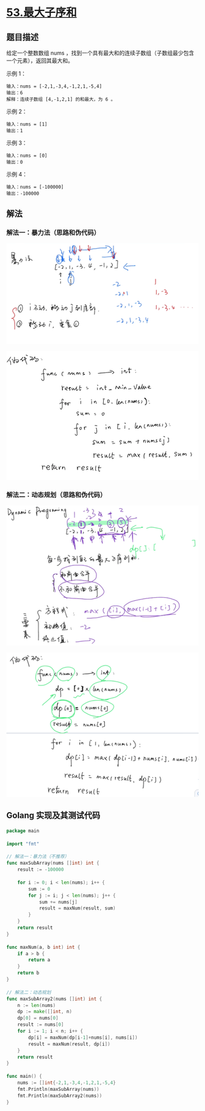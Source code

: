# [53.最大子序和](https://leetcode-cn.com/problems/maximum-subarray/)

## 题目描述

给定一个整数数组 nums ，找到一个具有最大和的连续子数组（子数组最少包含一个元素），返回其最大和。

示例 1：

```
输入：nums = [-2,1,-3,4,-1,2,1,-5,4]
输出：6
解释：连续子数组 [4,-1,2,1] 的和最大，为 6 。
```

示例 2：

```
输入：nums = [1]
输出：1
```

示例 3：

```
输入：nums = [0]
输出：0
```

示例 4：

```
输入：nums = [-100000]
输出：-100000
```

## 解法

### 解法一：暴力法（思路和伪代码）

![1-0](images/1-0.png)

![1-1](images/1-1.png)

### 解法二：动态规划（思路和伪代码）

![2-0](images/2-0.png)

![2-1](images/2-1.png)

## Golang 实现及其测试代码

```go
package main

import "fmt"

// 解法一：暴力法（不推荐）
func maxSubArray(nums []int) int {
    result := -100000

    for i := 0; i < len(nums); i++ {
        sum := 0
        for j := i; j < len(nums); j++ {
            sum += nums[j]
            result = maxNum(result, sum)
        }
    }
    return result
}

func maxNum(a, b int) int {
    if a > b {
        return a
    }
    return b
}

// 解法二：动态规划
func maxSubArray2(nums []int) int {
    n := len(nums)
    dp := make([]int, n)
    dp[0] = nums[0]
    result := nums[0]
    for i := 1; i < n; i++ {
        dp[i] = maxNum(dp[i-1]+nums[i], nums[i])
        result = maxNum(result, dp[i])
    }
    return result
}

func main() {
	nums := []int{-2,1,-3,4,-1,2,1,-5,4}
    fmt.Println(maxSubArray(nums))
    fmt.Println(maxSubArray2(nums))
}
```
